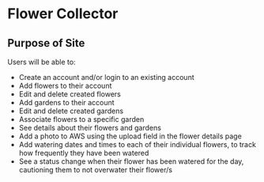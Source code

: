 # Flower Collector

## Purpose of Site
Users will be able to:
- Create an account and/or login to an existing account
- Add flowers to their account
- Edit and delete created flowers
- Add gardens to their account
- Edit and delete created gardens
- Associate flowers to a specific garden
- See details about their flowers and gardens
- Add a photo to AWS using the upload field in the flower details page
- Add watering dates and times to each of their individual flowers, to track how frequently they have been watered
- See a status change when their flower has been watered for the day, cautioning them to not overwater their flower/s
